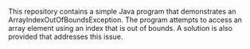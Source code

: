 This repository contains a simple Java program that demonstrates an ArrayIndexOutOfBoundsException.  The program attempts to access an array element using an index that is out of bounds.  A solution is also provided that addresses this issue.